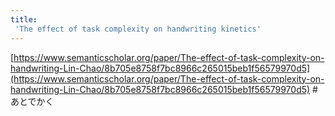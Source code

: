 ```yaml
---
title:
 'The effect of task complexity on handwriting kinetics'
---
```


[https://www.semanticscholar.org/paper/The-effect-of-task-complexity-on-handwriting-Lin-Chao/8b705e8758f7bc8966c265015beb1f56579970d5](https://www.semanticscholar.org/paper/The-effect-of-task-complexity-on-handwriting-Lin-Chao/8b705e8758f7bc8966c265015beb1f56579970d5)
#あとでかく
